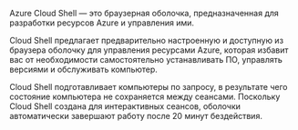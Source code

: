 Azure Cloud Shell — это браузерная оболочка, предназначенная для разработки ресурсов Azure и управления ими.

Cloud Shell предлагает предварительно настроенную и доступную из браузера оболочку для управления ресурсами Azure, которая избавит вас от необходимости самостоятельно устанавливать ПО, управлять версиями и обслуживать компьютер.

Cloud Shell подготавливает компьютеры по запросу, в результате чего состояние компьютера не сохраняется между сеансами. Поскольку Cloud Shell создана для интерактивных сеансов, оболочки автоматически завершают работу после 20 минут бездействия.